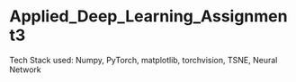 # Applied_Deep_Learning_Assignment3

Tech Stack used: Numpy, PyTorch, matplotlib, torchvision, TSNE, Neural Network
